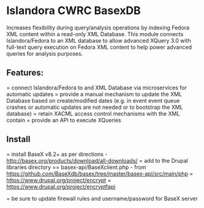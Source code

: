 # Islandora CWRC BasexDB

Increases flexibility during query/analysis operations by indexing Fedora XML content within a read-only XML Database.  This module connects Islandora/Fedora to an XML database to allow advanced XQuery 3.0 with full-text query execution on Fedora XML content to help power advanced queries for analysis purposes. 

Features:
--
= connect Islandora/Fedora to and XML Database via microservices for automatic updates
= provide a manual mechanism to update the XML Database based on create/modified dates (e.g. in event event queue crashes or automatic updates are not needed or to bootstrap the XML database)
= retain XACML access control mechanisms with the XML contain
= provide an API to execute XQueries

Install
--
= install BaseX v8.2+ as per directions - http://basex.org/products/download/all-downloads/
= add to the Drupal libraries directory
== basex-api/BaseXclient.php - from https://github.com/BaseXdb/basex/tree/master/basex-api/src/main/php
= https://www.drupal.org/project/encrypt
= https://www.drupal.org/project/encryptfapi


= be sure to update firewall rules and username/password for BaseX server 
